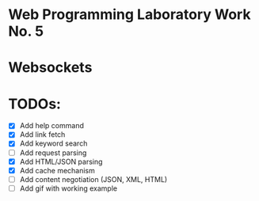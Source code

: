 # Web Programming Laboratory Work No. 5

# Websockets

# TODOs:
- [x] Add help command
- [x] Add link fetch
- [x] Add keyword search
- [ ] Add request parsing
- [x] Add HTML/JSON parsing
- [x] Add cache mechanism
- [ ] Add content negotiation (JSON, XML, HTML)
- [ ] Add gif with working example
